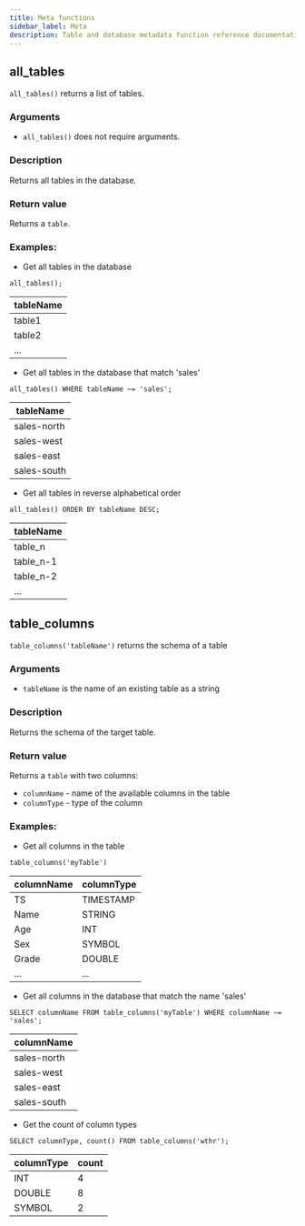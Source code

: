 ```yaml
---
title: Meta functions
sidebar_label: Meta
description: Table and database metadata function reference documentation.
---
```


## all_tables

`all_tables()` returns a list of tables.

### Arguments

- `all_tables()` does not require arguments.

### Description

Returns all tables in the database.

### Return value

Returns a `table`.

### Examples:

- Get all tables in the database

```questdb-sql
all_tables();
```

| tableName |
| --------- |
| table1    |
| table2    |
| ...       |

- Get all tables in the database that match 'sales'

```questdb-sql
all_tables() WHERE tableName ~= 'sales';
```

| tableName   |
| ----------- |
| sales-north |
| sales-west  |
| sales-east  |
| sales-south |

- Get all tables in reverse alphabetical order

```questdb-sql
all_tables() ORDER BY tableName DESC;
```

| tableName |
| --------- |
| table_n   |
| table_n-1 |
| table_n-2 |
| ...       |

## table_columns

`table_columns('tableName')` returns the schema of a table

### Arguments

- `tableName` is the name of an existing table as a string

### Description

Returns the schema of the target table.

### Return value

Returns a `table` with two columns:

- `columnName` - name of the available columns in the table
- `columnType` - type of the column

### Examples:

- Get all columns in the table

```questdb-sql
table_columns('myTable')
```

| columnName | columnType |
| ---------- | ---------- |
| TS         | TIMESTAMP  |
| Name       | STRING     |
| Age        | INT        |
| Sex        | SYMBOL     |
| Grade      | DOUBLE     |
| ...        | ...        |

- Get all columns in the database that match the name 'sales'

```questdb-sql
SELECT columnName FROM table_columns('myTable') WHERE columnName ~= 'sales';
```

| columnName  |
| ----------- |
| sales-north |
| sales-west  |
| sales-east  |
| sales-south |

- Get the count of column types

```questdb-sql
SELECT columnType, count() FROM table_columns('wthr');
```

| columnType | count |
| ---------- | ----- |
| INT        | 4     |
| DOUBLE     | 8     |
| SYMBOL     | 2     |

